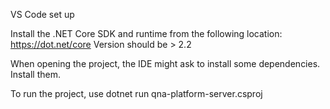 VS Code set up

Install the .NET Core SDK and runtime from the following location: https://dot.net/core
Version should be > 2.2

When opening the project, the IDE might ask to install some dependencies. Install them.

To run the project, use dotnet run qna-platform-server.csproj


